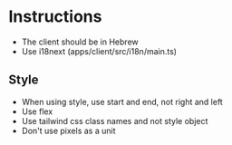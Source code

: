 # Instructions

- The client should be in Hebrew
- Use i18next (apps/client/src/i18n/main.ts)

## Style

- When using style, use start and end, not right and left
- Use flex
- Use tailwind css class names and not style object
- Don't use pixels as a unit
